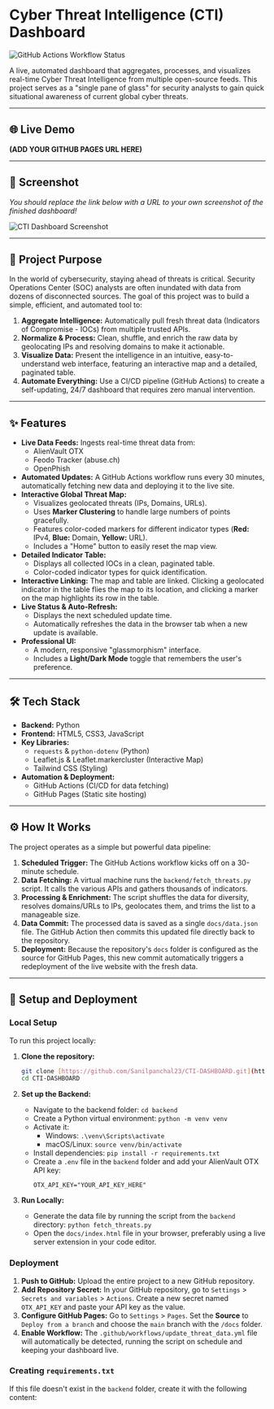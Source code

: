 # Cyber Threat Intelligence (CTI) Dashboard

![GitHub Actions Workflow Status](https://github.com/Sanilpanchal23/CTI-DASHBOARD/actions/workflows/update_threat_data.yml/badge.svg)

A live, automated dashboard that aggregates, processes, and visualizes real-time Cyber Threat Intelligence from multiple open-source feeds. This project serves as a "single pane of glass" for security analysts to gain quick situational awareness of current global cyber threats.

---

## 🌐 Live Demo

**(ADD YOUR GITHUB PAGES URL HERE)**

---

## 📸 Screenshot

*You should replace the link below with a URL to your own screenshot of the finished dashboard!*

![CTI Dashboard Screenshot](https://i.imgur.com/GHYs3fW.png) 

---

## 🎯 Project Purpose

In the world of cybersecurity, staying ahead of threats is critical. Security Operations Center (SOC) analysts are often inundated with data from dozens of disconnected sources. The goal of this project was to build a simple, efficient, and automated tool to:

1.  **Aggregate Intelligence:** Automatically pull fresh threat data (Indicators of Compromise - IOCs) from multiple trusted APIs.
2.  **Normalize & Process:** Clean, shuffle, and enrich the raw data by geolocating IPs and resolving domains to make it actionable.
3.  **Visualize Data:** Present the intelligence in an intuitive, easy-to-understand web interface, featuring an interactive map and a detailed, paginated table.
4.  **Automate Everything:** Use a CI/CD pipeline (GitHub Actions) to create a self-updating, 24/7 dashboard that requires zero manual intervention.

---

## ✨ Features

* **Live Data Feeds:** Ingests real-time threat data from:
    * AlienVault OTX
    * Feodo Tracker (abuse.ch)
    * OpenPhish
* **Automated Updates:** A GitHub Actions workflow runs every 30 minutes, automatically fetching new data and deploying it to the live site.
* **Interactive Global Threat Map:**
    * Visualizes geolocated threats (IPs, Domains, URLs).
    * Uses **Marker Clustering** to handle large numbers of points gracefully.
    * Features color-coded markers for different indicator types (**Red:** IPv4, **Blue:** Domain, **Yellow:** URL).
    * Includes a "Home" button to easily reset the map view.
* **Detailed Indicator Table:**
    * Displays all collected IOCs in a clean, paginated table.
    * Color-coded indicator types for quick identification.
* **Interactive Linking:** The map and table are linked. Clicking a geolocated indicator in the table flies the map to its location, and clicking a marker on the map highlights its row in the table.
* **Live Status & Auto-Refresh:**
    * Displays the next scheduled update time.
    * Automatically refreshes the data in the browser tab when a new update is available.
* **Professional UI:**
    * A modern, responsive "glassmorphism" interface.
    * Includes a **Light/Dark Mode** toggle that remembers the user's preference.

---

## 🛠️ Tech Stack

* **Backend:** Python
* **Frontend:** HTML5, CSS3, JavaScript
* **Key Libraries:**
    * `requests` & `python-dotenv` (Python)
    * Leaflet.js & Leaflet.markercluster (Interactive Map)
    * Tailwind CSS (Styling)
* **Automation & Deployment:**
    * GitHub Actions (CI/CD for data fetching)
    * GitHub Pages (Static site hosting)

---

## ⚙️ How It Works

The project operates as a simple but powerful data pipeline:

1.  **Scheduled Trigger:** The GitHub Actions workflow kicks off on a 30-minute schedule.
2.  **Data Fetching:** A virtual machine runs the `backend/fetch_threats.py` script. It calls the various APIs and gathers thousands of indicators.
3.  **Processing & Enrichment:** The script shuffles the data for diversity, resolves domains/URLs to IPs, geolocates them, and trims the list to a manageable size.
4.  **Data Commit:** The processed data is saved as a single `docs/data.json` file. The GitHub Action then commits this updated file directly back to the repository.
5.  **Deployment:** Because the repository's `docs` folder is configured as the source for GitHub Pages, this new commit automatically triggers a redeployment of the live website with the fresh data.

---

## 🚀 Setup and Deployment

### Local Setup

To run this project locally:

1.  **Clone the repository:**
    ```bash
    git clone [https://github.com/Sanilpanchal23/CTI-DASHBOARD.git](https://github.com/Sanilpanchal23/CTI-DASHBOARD.git)
    cd CTI-DASHBOARD
    ```

2.  **Set up the Backend:**
    * Navigate to the backend folder: `cd backend`
    * Create a Python virtual environment: `python -m venv venv`
    * Activate it:
        * Windows: `.\venv\Scripts\activate`
        * macOS/Linux: `source venv/bin/activate`
    * Install dependencies: `pip install -r requirements.txt`
    * Create a `.env` file in the `backend` folder and add your AlienVault OTX API key:
        ```
        OTX_API_KEY="YOUR_API_KEY_HERE"
        ```

3.  **Run Locally:**
    * Generate the data file by running the script from the `backend` directory: `python fetch_threats.py`
    * Open the `docs/index.html` file in your browser, preferably using a live server extension in your code editor.

### Deployment

1.  **Push to GitHub:** Upload the entire project to a new GitHub repository.
2.  **Add Repository Secret:** In your GitHub repository, go to `Settings` > `Secrets and variables` > `Actions`. Create a new secret named `OTX_API_KEY` and paste your API key as the value.
3.  **Configure GitHub Pages:** Go to `Settings` > `Pages`. Set the **Source** to `Deploy from a branch` and choose the `main` branch with the `/docs` folder.
4.  **Enable Workflow:** The `.github/workflows/update_threat_data.yml` file will automatically be detected, running the script on schedule and keeping your dashboard live.

### Creating `requirements.txt`
If this file doesn't exist in the `backend` folder, create it with the following content:
